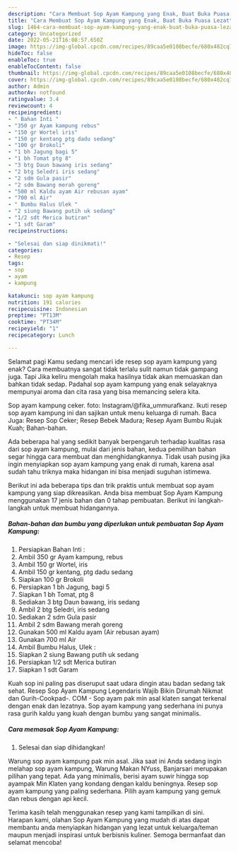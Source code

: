 ```yaml
---
description: "Cara Membuat Sop Ayam Kampung yang Enak, Buat Buka Puasa Lezat"
title: "Cara Membuat Sop Ayam Kampung yang Enak, Buat Buka Puasa Lezat"
slug: 1464-cara-membuat-sop-ayam-kampung-yang-enak-buat-buka-puasa-lezat
category: Uncategorized
date: 2022-05-21T16:08:57.650Z
image: https://img-global.cpcdn.com/recipes/89caa5e0108becfe/680x482cq70/sop-ayam-kampung-foto-resep-utama.jpg
hideToc: false
enableToc: true
enableTocContent: false
thumbnail: https://img-global.cpcdn.com/recipes/89caa5e0108becfe/680x482cq70/sop-ayam-kampung-foto-resep-utama.jpg
cover: https://img-global.cpcdn.com/recipes/89caa5e0108becfe/680x482cq70/sop-ayam-kampung-foto-resep-utama.jpg
author: Admin
authorAv: notfound
ratingvalue: 3.4
reviewcount: 4
recipeingredient:
- " Bahan Inti "
- "350 gr Ayam kampung rebus"
- "150 gr Wortel iris"
- "150 gr kentang ptg dadu sedang"
- "100 gr Brokoli"
- "1 bh Jagung bagi 5"
- "1 bh Tomat ptg 8"
- "3 btg Daun bawang iris sedang"
- "2 btg Seledri iris sedang"
- "2 sdm Gula pasir"
- "2 sdm Bawang merah goreng"
- "500 ml Kaldu ayam Air rebusan ayam"
- "700 ml Air"
- " Bumbu Halus Ulek "
- "2 siung Bawang putih uk sedang"
- "1/2 sdt Merica butiran"
- "1 sdt Garam"
recipeinstructions:

- "Selesai dan siap dinikmati!"
categories:
- Resep
tags:
- sop
- ayam
- kampung

katakunci: sop ayam kampung 
nutrition: 191 calories
recipecuisine: Indonesian
preptime: "PT13M"
cooktime: "PT34M"
recipeyield: "1"
recipecategory: Lunch

---
```



Selamat pagi Kamu sedang mencari ide resep sop ayam kampung yang enak? Cara membuatnya sangat tidak terlalu sulit namun tidak gampang juga. Tapi Jika keliru mengolah maka hasilnya tidak akan memuaskan dan bahkan tidak sedap. Padahal sop ayam kampung yang enak selayaknya mempunyai aroma dan cita rasa yang bisa memancing selera kita.


Sop ayam kampung ceker. foto: Instagram/@fika_ummurafkanz. Ikuti resep sop ayam kampung ini dan sajikan untuk menu keluarga di rumah. Baca Juga: Resep Sop Ceker; Resep Bebek Madura; Resep Ayam Bumbu Rujak Kuah; Bahan-bahan.

Ada beberapa hal yang sedikit banyak berpengaruh terhadap kualitas rasa dari sop ayam kampung, mulai dari jenis bahan, kedua pemilihan bahan segar hingga cara membuat dan menghidangkannya. Tidak usah pusing jika ingin menyiapkan sop ayam kampung yang enak di rumah, karena asal sudah tahu triknya maka hidangan ini bisa menjadi suguhan istimewa.


Berikut ini ada beberapa tips dan trik praktis untuk membuat sop ayam kampung yang siap dikreasikan. Anda bisa membuat Sop Ayam Kampung menggunakan 17 jenis bahan dan 0 tahap pembuatan. Berikut ini langkah-langkah untuk membuat hidangannya.

<!--inarticleads1-->

##### Bahan-bahan dan bumbu yang diperlukan untuk pembuatan Sop Ayam Kampung:

1. Persiapkan  Bahan Inti :
1. Ambil 350 gr Ayam kampung, rebus
1. Ambil 150 gr Wortel, iris
1. Ambil 150 gr kentang, ptg dadu sedang
1. Siapkan 100 gr Brokoli
1. Persiapkan 1 bh Jagung, bagi 5
1. Siapkan 1 bh Tomat, ptg 8
1. Sediakan 3 btg Daun bawang, iris sedang
1. Ambil 2 btg Seledri, iris sedang
1. Sediakan 2 sdm Gula pasir
1. Ambil 2 sdm Bawang merah goreng
1. Gunakan 500 ml Kaldu ayam (Air rebusan ayam)
1. Gunakan 700 ml Air
1. Ambil  Bumbu Halus, Ulek :
1. Siapkan 2 siung Bawang putih uk sedang
1. Persiapkan 1/2 sdt Merica butiran
1. Siapkan 1 sdt Garam


Kuah sop ini paling pas diseruput saat udara dingin atau badan sedang tak sehat. Resep Sop Ayam Kampung Legendaris Wajib Bikin Dirumah Nikmat dan Gurih-Cookpad-. COM - Sop ayam pak min asal klaten sangat terkenal dengan enak dan lezatnya. Sop ayam kampung yang sederhana ini punya rasa gurih kaldu yang kuah dengan bumbu yang sangat minimalis. 

<!--inarticleads2-->

##### Cara memasak Sop Ayam Kampung:


1. Selesai dan siap dihidangkan!

Warung sop ayam kampung pak min asal. Jika saat ini Anda sedang ingin melahap sop ayam kampung, Warung Makan NYuss, Banjarsari merupakan pilihan yang tepat. Ada yang minimalis, berisi ayam suwir hingga sop ayampak Min Klaten yang kondang dengan kaldu beningnya. Resep sop ayam kampung yang paling sederhana. Pilih ayam kampung yang gemuk dan rebus dengan api kecil. 

Terima kasih telah menggunakan resep yang kami tampilkan di sini. Harapan kami, olahan Sop Ayam Kampung yang mudah di atas dapat membantu anda menyiapkan hidangan yang lezat untuk keluarga/teman maupun menjadi inspirasi untuk berbisnis kuliner. Semoga bermanfaat dan selamat mencoba!
